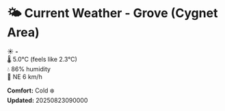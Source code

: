 # 🌤️ Current Weather - Grove (Cygnet Area)

☀️ **-**  
🌡️ 5.0°C (feels like 2.3°C)  
💧 86% humidity  
💨 NE 6 km/h  

**Comfort:** Cold ❄️  
**Updated:** 20250823090000
